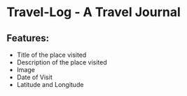 # Travel-Log - A Travel Journal

## Features:

* Title of the place visited
* Description of the place visited
* Image 
* Date of Visit
* Latitude and Longitude